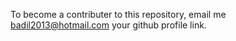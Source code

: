 To become a contributer to this repository, email me <badil2013@hotmail.com>
your github profile link.
